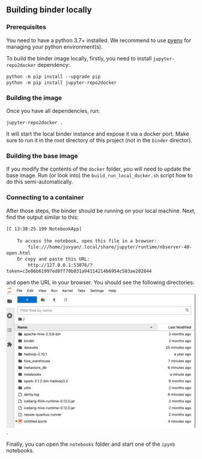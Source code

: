 ## Building binder locally

### Prerequisites
You need to have a python 3.7+ installed. 
We recommend to use [pyenv](https://github.com/pyenv/pyenv) for managing your python environment(s). 

To build the binder image locally, firstly, you need to install `jupyter-repo2docker` dependency:

```shell
python -m pip install --upgrade pip
python -m pip install jupyter-repo2docker
```

### Building the image
Once you have all dependencies, run:

```shell
jupyter-repo2docker .
```
It will start the local binder instance and expose it via a docker port.
Make sure to run it in the root directory of this project (not in the `binder` director).

### Building the base image

If you modify the contents of the `docker` folder, you will need to update the base image.
Run (or look into) the `build_run_local_docker.sh` script how to do this semi-automatically.

### Connecting to a container
After those steps, the binder should be running on your local machine.
Next, find the output similar to this:
```shell
[C 13:38:25.199 NotebookApp] 
    
    To access the notebook, open this file in a browser:
        file:///home/jovyan/.local/share/jupyter/runtime/nbserver-40-open.html
    Or copy and paste this URL:
        http://127.0.0.1:53076/?token=c3e06b61997ed8ff70b031a94114214b6954c503ae202844
```
and open the URL in your browser. You should see the following directories:
![Top View](top_view.png).

Finally, you can open the `notebooks` folder and start one of the `ipynb` notebooks.
